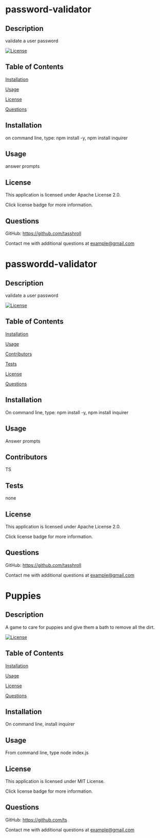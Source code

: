 # password-validator

## Description
 validate a user password

[![License](https://img.shields.io/badge/License-Apache_2.0-blue.svg)](https://opensource.org/licenses/Apache-2.0)

## Table of Contents

[Installation](#installation)

[Usage](#usage)

[License](#license)

[Questions](#questions)

## Installation
 on command line, type: npm install -y, npm install inquirer

## Usage
 answer prompts

## License
 This application is licensed under Apache License 2.0. 

 Click license badge for more information.

## Questions
GitHub: https://github.com/tasshroll

Contact me with additional questions at example@gmail.com

# passwordd-validator

## Description
 validate a user password

[![License](https://img.shields.io/badge/License-Apache_2.0-blue.svg)](https://opensource.org/licenses/Apache-2.0)

## Table of Contents

[Installation](#installation)

[Usage](#usage)

[Contributors](#contributors)

[Tests](#tests)

[License](#license)

[Questions](#questions)

## Installation
 On command line, type: npm install -y, npm install inquirer

## Usage
 Answer prompts

## Contributors
 TS

## Tests
 none

## License
 This application is licensed under Apache License 2.0. 

 Click license badge for more information.

## Questions
GitHub: https://github.com/tasshroll

Contact me with additional questions at example@gmail.com

# Puppies

## Description
 A game to care for puppies and give them a bath to remove all the dirt.

[![License](https://img.shields.io/badge/License-MIT-yellow.svg)](https://opensource.org/licenses/MIT)

## Table of Contents

[Installation](#installation)

[Usage](#usage)

[License](#license)

[Questions](#questions)

## Installation
 On command line, install inquirer

## Usage
 From command line, type node index.js

## License
 This application is licensed under MIT License. 

 Click license badge for more information.

## Questions
GitHub: https://github.com/ts

Contact me with additional questions at example@gmail.com

